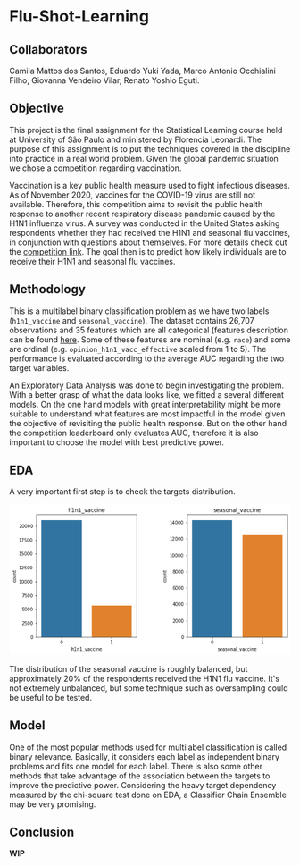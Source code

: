 # Flu-Shot-Learning

## Collaborators

Camila Mattos dos Santos, Eduardo Yuki Yada, Marco Antonio Occhialini Filho, Giovanna Vendeiro Vilar, Renato Yoshio Eguti.

## Objective 

This project is the final assignment for the Statistical Learning course held at University of São Paulo and ministered by Florencia Leonardi. The purpose of this assignment is to put the techniques covered in the discipline into practice in a real world problem. Given the global pandemic situation we chose a competition regarding vaccination. 

Vaccination is a key public health measure used to fight infectious diseases. As of November 2020, vaccines for the COVID-19 virus are still not available. Therefore, this competition aims to revisit the public health response to another recent respiratory disease pandemic caused by the H1N1 influenza virus. A survey was conducted in the United States asking respondents whether they had received the H1N1 and seasonal flu vaccines, in conjunction with questions about themselves. For more details check out the [competition link](https://www.drivendata.org/competitions/66/flu-shot-learning/page/210/). The goal then is to predict how likely individuals are to receive their H1N1 and seasonal flu vaccines.

## Methodology

This is a multilabel binary classification problem as we have two labels (`h1n1_vaccine` and `seasonal_vaccine`). The dataset contains 26,707 observations and 35 features which are all categorical (features description can be found [here](https://www.drivendata.org/competitions/66/flu-shot-learning/page/211/). Some of these features are nominal (e.g. `race`) and some are ordinal (e.g. `opinion_h1n1_vacc_effective` scaled from 1 to 5). The performance is evaluated according to the average AUC regarding the two target variables. 

An Exploratory Data Analysis was done to begin investigating the problem. With a better grasp of what the data looks like, we fitted a several different models. On the one hand models with great interpretability might be more suitable to understand what features are most impactful in the model given the objective of revisiting the public health response. But on the other hand the competition leaderboard only evaluates AUC, therefore it is also important to choose the model with best predictive power.  

## EDA

A very important first step is to check the targets distribution. 

![alt text](./images/targets_balance.png)

The distribution of the seasonal vaccine is roughly balanced, but approximately 20% of the respondents received the H1N1 flu vaccine. It's not extremely unbalanced, but some technique such as oversampling could be useful to be tested.

## Model

One of the most popular methods used for multilabel classification is called binary relevance. Basically, it considers each label as independent binary problems and fits one model for each label. There is also some other methods that take advantage of the association between the targets to improve the predictive power. Considering the heavy target dependency measured by the chi-square test done on EDA, a Classifier Chain Ensemble may be very promising.  

## Conclusion

**WIP**